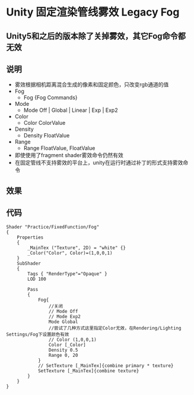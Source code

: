 # Unity 固定渲染管线雾效 Legacy Fog

## Unity5和之后的版本除了关掉雾效，其它Fog命令都无效

## 说明
- 雾效根据相机距离混合生成的像素和固定颜色，只改变rgb通道的值
- Fog
  - Fog {Fog Commands}
- Mode
  - Mode Off | Global | Linear | Exp | Exp2
- Color
  - Color ColorValue
- Density
  - Density FloatValue
- Range
  - Range FloatValue, FloatValue
- 即使使用了fragment shader雾效命令仍然有效
- 在固定管线不支持雾效的平台上，unity在运行时通过补丁的形式支持雾效命令

## 效果


## 代码
```
Shader "Practice/FixedFunction/Fog"
{
    Properties
    {
        _MainTex ("Texture", 2D) = "white" {}
        _Color("Color", Color)=(1,0,0,1)
    }
    SubShader
    {
        Tags { "RenderType"="Opaque" }
        LOD 100

        Pass
        {
            Fog{
                //关闭
                // Mode Off
                // Mode Exp2
                Mode Global
                //尝试了几种方式这里指定Color无效，在Rendering/Lighting Settings/Fog下设置颜色有效
                // Color (1,0,0,1)
                Color [_Color]
                Density 0.5
                Range 0, 20
            }
            // SetTexture [_MainTex]{combine primary * texture}
            SetTexture [_MainTex]{combine texture}
        }
    }
}
```